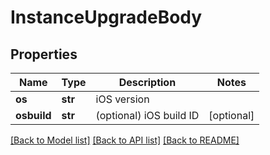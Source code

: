 # InstanceUpgradeBody



## Properties
Name | Type | Description | Notes
------------ | ------------- | ------------- | -------------
**os** | **str** | iOS version | 
**osbuild** | **str** | (optional) iOS build ID | [optional] 

[[Back to Model list]](../README.md#documentation-for-models) [[Back to API list]](../README.md#documentation-for-api-endpoints) [[Back to README]](../README.md)


